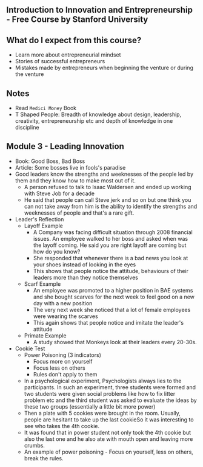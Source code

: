Introduction to Innovation and Entrepreneurship - Free Course by Stanford University
------------------------------------------------------------------------------------

## What do I expect from this course?
- Learn more about entrepreneurial mindset
- Stories of successful entrepreneurs
- Mistakes made by entrepreneurs when beginning the venture or during the venture

## Notes
- Read `Medici Money` Book
- T Shaped People: Breadth of knowledge about design, leadership, creativity, entrepreneurship etc and depth of knowledge in one discipline

## Module 3 - Leading Innovation
- Book: Good Boss, Bad Boss
- Article: Some bosses live in fools's paradise
- Good leaders know the strengths and weeknesses of the people led by them and they know how to make most out of it.
	* A person refused to talk to Isaac Waldersen and ended up working with Steve Job for a decade
	* He said that people can call Steve jerk and so on but one think you can not take away from him is the ability to identify the strengths and weeknesses of people and that's a rare gift.
- Leader's Reflection
	* Layoff Example
		- A Company was facing difficult situation through 2008 financial issues. An employee walked to her boss and asked when was the layoff coming. He said you are right layoff are coming but how do you know? 
		- She responded that whenever there is a bad news you look at your shoes instead of looking in the eyes
		- This shows that people notice the attitude, behaviours of their leaders more than they notice themselves
	* Scarf Example
		- An employee was promoted to a higher position in BAE systems and she bought scarves for the next week to feel good on a new day with a new position
		- The very next week she noticed that a lot of female employees were wearing the scarves
		- This again shows that people notice and imitate the leader's attitude
	* Primate Example
		- A study showed that Monkeys look at their leaders every 20-30s.
- Cookie Test
	* Power Poisoning (3 indicators)
		- Focus more on yourself
		- Focus less on others
		- Rules don't apply to them
	* In a psychological experiment, Psychologists always lies to the participants. In such an experiment, three students were formed and two students were given social problems like how to fix litter problem etc and the third student was asked to evaluate the ideas by these two groups (essentially a little bit more power)
 	* Then a plate with 5 cookies were brought in the room. Usually, people are hesitant to take up the last cookieSo it was interesting to see who takes the 4th cookie. 
 	* It was found that in power student not only took the 4th cookie but also the last one and he also ate with mouth open and leaving more crumbs.
 	* An example of power poisoning - Focus on yourself, less on others, break the rules.